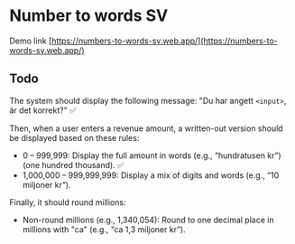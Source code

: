 # Number to words SV

Demo link [https://numbers-to-words-sv.web.app/](https://numbers-to-words-sv.web.app/)

## Todo

The system should display the following message: "Du har angett `<input>`, är det korrekt?" ✅

Then, when a user enters a revenue amount, a written-out version should be displayed based on these rules:

- 0 – 999,999: Display the full amount in words (e.g., “hundratusen kr”) (one hundred thousand). ✅
- 1,000,000 – 999,999,999: Display a mix of digits and words (e.g., “10 miljoner kr”).

Finally, it should round millions:

- Non-round millions (e.g., 1,340,054): Round to one decimal place in millions with "ca" (e.g., “ca 1,3 miljoner kr”).
